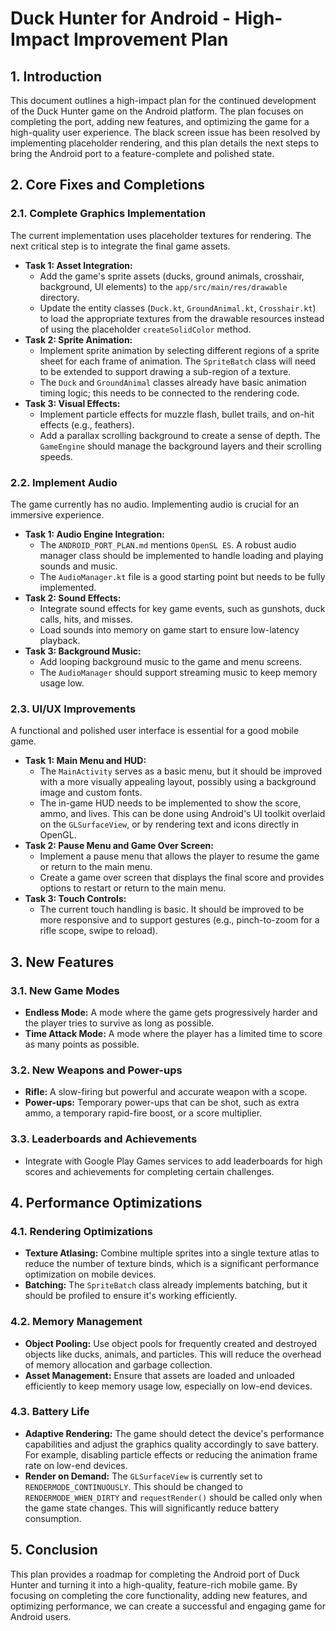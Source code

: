 # Duck Hunter for Android - High-Impact Improvement Plan

## 1. Introduction

This document outlines a high-impact plan for the continued development of the Duck Hunter game on the Android platform. The plan focuses on completing the port, adding new features, and optimizing the game for a high-quality user experience. The black screen issue has been resolved by implementing placeholder rendering, and this plan details the next steps to bring the Android port to a feature-complete and polished state.

## 2. Core Fixes and Completions

### 2.1. Complete Graphics Implementation
The current implementation uses placeholder textures for rendering. The next critical step is to integrate the final game assets.

-   **Task 1: Asset Integration:**
    -   Add the game's sprite assets (ducks, ground animals, crosshair, background, UI elements) to the `app/src/main/res/drawable` directory.
    -   Update the entity classes (`Duck.kt`, `GroundAnimal.kt`, `Crosshair.kt`) to load the appropriate textures from the drawable resources instead of using the placeholder `createSolidColor` method.
-   **Task 2: Sprite Animation:**
    -   Implement sprite animation by selecting different regions of a sprite sheet for each frame of animation. The `SpriteBatch` class will need to be extended to support drawing a sub-region of a texture.
    -   The `Duck` and `GroundAnimal` classes already have basic animation timing logic; this needs to be connected to the rendering code.
-   **Task 3: Visual Effects:**
    -   Implement particle effects for muzzle flash, bullet trails, and on-hit effects (e.g., feathers).
    -   Add a parallax scrolling background to create a sense of depth. The `GameEngine` should manage the background layers and their scrolling speeds.

### 2.2. Implement Audio
The game currently has no audio. Implementing audio is crucial for an immersive experience.

-   **Task 1: Audio Engine Integration:**
    -   The `ANDROID_PORT_PLAN.md` mentions `OpenSL ES`. A robust audio manager class should be implemented to handle loading and playing sounds and music.
    -   The `AudioManager.kt` file is a good starting point but needs to be fully implemented.
-   **Task 2: Sound Effects:**
    -   Integrate sound effects for key game events, such as gunshots, duck calls, hits, and misses.
    -   Load sounds into memory on game start to ensure low-latency playback.
-   **Task 3: Background Music:**
    -   Add looping background music to the game and menu screens.
    -   The `AudioManager` should support streaming music to keep memory usage low.

### 2.3. UI/UX Improvements
A functional and polished user interface is essential for a good mobile game.

-   **Task 1: Main Menu and HUD:**
    -   The `MainActivity` serves as a basic menu, but it should be improved with a more visually appealing layout, possibly using a background image and custom fonts.
    -   The in-game HUD needs to be implemented to show the score, ammo, and lives. This can be done using Android's UI toolkit overlaid on the `GLSurfaceView`, or by rendering text and icons directly in OpenGL.
-   **Task 2: Pause Menu and Game Over Screen:**
    -   Implement a pause menu that allows the player to resume the game or return to the main menu.
    -   Create a game over screen that displays the final score and provides options to restart or return to the main menu.
-   **Task 3: Touch Controls:**
    -   The current touch handling is basic. It should be improved to be more responsive and to support gestures (e.g., pinch-to-zoom for a rifle scope, swipe to reload).

## 3. New Features

### 3.1. New Game Modes
-   **Endless Mode:** A mode where the game gets progressively harder and the player tries to survive as long as possible.
-   **Time Attack Mode:** A mode where the player has a limited time to score as many points as possible.

### 3.2. New Weapons and Power-ups
-   **Rifle:** A slow-firing but powerful and accurate weapon with a scope.
-   **Power-ups:** Temporary power-ups that can be shot, such as extra ammo, a temporary rapid-fire boost, or a score multiplier.

### 3.3. Leaderboards and Achievements
-   Integrate with Google Play Games services to add leaderboards for high scores and achievements for completing certain challenges.

## 4. Performance Optimizations

### 4.1. Rendering Optimizations
-   **Texture Atlasing:** Combine multiple sprites into a single texture atlas to reduce the number of texture binds, which is a significant performance optimization on mobile devices.
-   **Batching:** The `SpriteBatch` class already implements batching, but it should be profiled to ensure it's working efficiently.

### 4.2. Memory Management
-   **Object Pooling:** Use object pools for frequently created and destroyed objects like ducks, animals, and particles. This will reduce the overhead of memory allocation and garbage collection.
-   **Asset Management:** Ensure that assets are loaded and unloaded efficiently to keep memory usage low, especially on low-end devices.

### 4.3. Battery Life
-   **Adaptive Rendering:** The game should detect the device's performance capabilities and adjust the graphics quality accordingly to save battery. For example, disabling particle effects or reducing the animation frame rate on low-end devices.
-   **Render on Demand:** The `GLSurfaceView` is currently set to `RENDERMODE_CONTINUOUSLY`. This should be changed to `RENDERMODE_WHEN_DIRTY` and `requestRender()` should be called only when the game state changes. This will significantly reduce battery consumption.

## 5. Conclusion

This plan provides a roadmap for completing the Android port of Duck Hunter and turning it into a high-quality, feature-rich mobile game. By focusing on completing the core functionality, adding new features, and optimizing performance, we can create a successful and engaging game for Android users.
